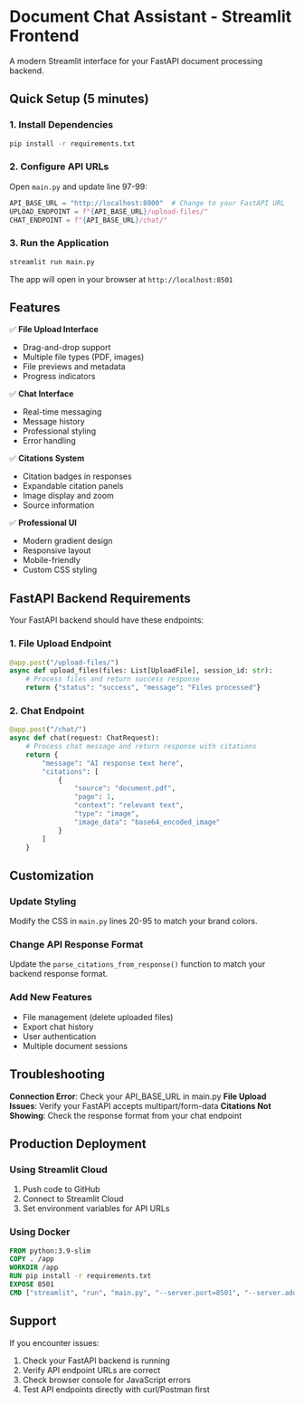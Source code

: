 # Document Chat Assistant - Streamlit Frontend

A modern Streamlit interface for your FastAPI document processing backend.

## Quick Setup (5 minutes)

### 1. Install Dependencies
```bash
pip install -r requirements.txt
```

### 2. Configure API URLs
Open `main.py` and update line 97-99:
```python
API_BASE_URL = "http://localhost:8000"  # Change to your FastAPI URL
UPLOAD_ENDPOINT = f"{API_BASE_URL}/upload-files/"
CHAT_ENDPOINT = f"{API_BASE_URL}/chat/"
```

### 3. Run the Application
```bash
streamlit run main.py
```

The app will open in your browser at `http://localhost:8501`

## Features

✅ **File Upload Interface**
- Drag-and-drop support
- Multiple file types (PDF, images)
- File previews and metadata
- Progress indicators

✅ **Chat Interface** 
- Real-time messaging
- Message history
- Professional styling
- Error handling

✅ **Citations System**
- Citation badges in responses
- Expandable citation panels
- Image display and zoom
- Source information

✅ **Professional UI**
- Modern gradient design
- Responsive layout
- Mobile-friendly
- Custom CSS styling

## FastAPI Backend Requirements

Your FastAPI backend should have these endpoints:

### 1. File Upload Endpoint
```python
@app.post("/upload-files/")
async def upload_files(files: List[UploadFile], session_id: str):
    # Process files and return success response
    return {"status": "success", "message": "Files processed"}
```

### 2. Chat Endpoint  
```python
@app.post("/chat/")
async def chat(request: ChatRequest):
    # Process chat message and return response with citations
    return {
        "message": "AI response text here",
        "citations": [
            {
                "source": "document.pdf",
                "page": 1,
                "context": "relevant text",
                "type": "image",
                "image_data": "base64_encoded_image"
            }
        ]
    }
```

## Customization

### Update Styling
Modify the CSS in `main.py` lines 20-95 to match your brand colors.

### Change API Response Format
Update the `parse_citations_from_response()` function to match your backend response format.

### Add New Features
- File management (delete uploaded files)
- Export chat history  
- User authentication
- Multiple document sessions

## Troubleshooting

**Connection Error**: Check your API_BASE_URL in main.py
**File Upload Issues**: Verify your FastAPI accepts multipart/form-data
**Citations Not Showing**: Check the response format from your chat endpoint

## Production Deployment

### Using Streamlit Cloud
1. Push code to GitHub
2. Connect to Streamlit Cloud
3. Set environment variables for API URLs

### Using Docker
```dockerfile
FROM python:3.9-slim
COPY . /app
WORKDIR /app
RUN pip install -r requirements.txt
EXPOSE 8501
CMD ["streamlit", "run", "main.py", "--server.port=8501", "--server.address=0.0.0.0"]
```

## Support

If you encounter issues:
1. Check your FastAPI backend is running
2. Verify API endpoint URLs are correct
3. Check browser console for JavaScript errors
4. Test API endpoints directly with curl/Postman first